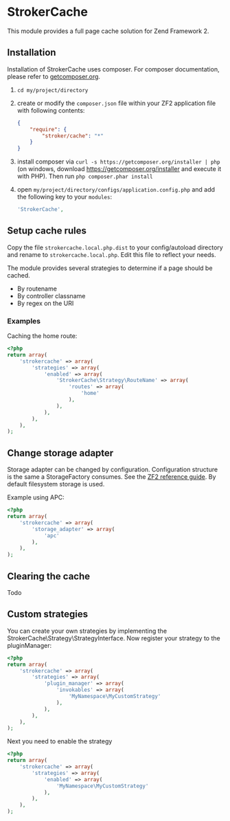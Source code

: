 # StrokerCache

This module provides a full page cache solution for Zend Framework 2.

## Installation

Installation of StrokerCache uses composer. For composer documentation, please refer to
[getcomposer.org](http://getcomposer.org/).

  1. `cd my/project/directory`
  2. create or modify the `composer.json` file within your ZF2 application file with
     following contents:

     ```json
     {
         "require": {
             "stroker/cache": "*"
         }
     }
     ```
  3. install composer via `curl -s https://getcomposer.org/installer | php` (on windows, download
     https://getcomposer.org/installer and execute it with PHP). Then run `php composer.phar install`
  4. open `my/project/directory/configs/application.config.php` and add the following key to your `modules`:

     ```php
     'StrokerCache',
     ```

## Setup cache rules

Copy the file `strokercache.local.php.dist` to your config/autoload directory and rename to `strokercache.local.php`. Edit this file to reflect your needs.

The module provides several strategies to determine if a page should be cached.

- By routename
- By controller classname
- By regex on the URI

### Examples

Caching the home route:

```php
<?php
return array(
    'strokercache' => array(
        'strategies' => array(
            'enabled' => array(
                'StrokerCache\Strategy\RouteName' => array(
                    'routes' => array(
                        'home'
                    ),
                ),
            ),
        ),
    ),
);
```

## Change storage adapter

Storage adapter can be changed by configuration. Configuration structure is the same a StorageFactory consumes. See the [ZF2 reference guide](http://framework.zend.com/manual/2.0/en/modules/zend.cache.storage.adapter.html).
By default filesystem storage is used.

Example using APC:
```php
<?php
return array(
    'strokercache' => array(
        'storage_adapter' => array(
            'apc'
        ),
    ),
);
```

## Clearing the cache

Todo

## Custom strategies

You can create your own strategies by implementing the StrokerCache\Strategy\StrategyInterface. Now register your strategy to the pluginManager:

```php
<?php
return array(
    'strokercache' => array(
        'strategies' => array(
            'plugin_manager' => array(
                'invokables' => array(
                    'MyNamespace\MyCustomStrategy'
                ),
            ),
        ),
    ),
);
```

Next you need to enable the strategy

```php
<?php
return array(
    'strokercache' => array(
        'strategies' => array(
            'enabled' => array(
                'MyNamespace\MyCustomStrategy'
            ),
        ),
    ),
);
```

